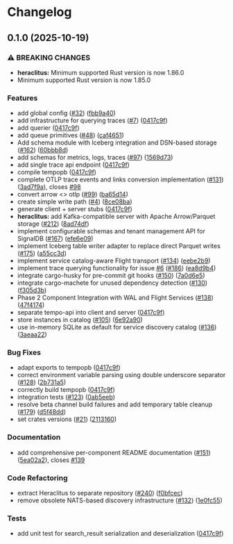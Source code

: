 # Changelog

## 0.1.0 (2025-10-19)


### ⚠ BREAKING CHANGES

* **heraclitus:** Minimum supported Rust version is now 1.86.0
* Minimum supported Rust version is now 1.85.0

### Features

* add global config ([#32](https://github.com/cedricziel/signaldb/issues/32)) ([fbb9a40](https://github.com/cedricziel/signaldb/commit/fbb9a407d45ae8f606334fc4154caee7ae4a12d9))
* add infrastructure for querying traces ([#7](https://github.com/cedricziel/signaldb/issues/7)) ([0417c9f](https://github.com/cedricziel/signaldb/commit/0417c9ffea7187fb40160217ae8b8ab78c43d12c))
* add querier ([0417c9f](https://github.com/cedricziel/signaldb/commit/0417c9ffea7187fb40160217ae8b8ab78c43d12c))
* add queue primitives ([#48](https://github.com/cedricziel/signaldb/issues/48)) ([caf4651](https://github.com/cedricziel/signaldb/commit/caf46518c2e7ee574d63617a9210774ed2531739))
* Add schema module with Iceberg integration and DSN-based storage ([#162](https://github.com/cedricziel/signaldb/issues/162)) ([60bbb8d](https://github.com/cedricziel/signaldb/commit/60bbb8d09a5ff63e2114c6383e7650c9dfef0d24))
* add schemas for metrics, logs, traces ([#97](https://github.com/cedricziel/signaldb/issues/97)) ([1569d73](https://github.com/cedricziel/signaldb/commit/1569d73ec09cf68ca8745a5ba107b15d763c970b))
* add single trace api endpoint ([0417c9f](https://github.com/cedricziel/signaldb/commit/0417c9ffea7187fb40160217ae8b8ab78c43d12c))
* compile tempopb ([0417c9f](https://github.com/cedricziel/signaldb/commit/0417c9ffea7187fb40160217ae8b8ab78c43d12c))
* complete OTLP trace events and links conversion implementation ([#131](https://github.com/cedricziel/signaldb/issues/131)) ([3ad7f9a](https://github.com/cedricziel/signaldb/commit/3ad7f9ab0b3288c4ce1bac288d6a4b1377e8a794)), closes [#98](https://github.com/cedricziel/signaldb/issues/98)
* convert arrow &lt;&gt; otlp ([#99](https://github.com/cedricziel/signaldb/issues/99)) ([ba65d14](https://github.com/cedricziel/signaldb/commit/ba65d144173d2dbeee22011ded650e834df4f5c9))
* create simple write path ([#4](https://github.com/cedricziel/signaldb/issues/4)) ([8ce08ba](https://github.com/cedricziel/signaldb/commit/8ce08ba53b8499c90bba270b2f9cd8e6c5e18c3f))
* generate client + server stubs ([0417c9f](https://github.com/cedricziel/signaldb/commit/0417c9ffea7187fb40160217ae8b8ab78c43d12c))
* **heraclitus:** add Kafka-compatible server with Apache Arrow/Parquet storage ([#212](https://github.com/cedricziel/signaldb/issues/212)) ([8ad74df](https://github.com/cedricziel/signaldb/commit/8ad74df27ab246816a7871ad55d87d32dfac954b))
* implement configurable schemas and tenant management API for SignalDB ([#167](https://github.com/cedricziel/signaldb/issues/167)) ([efe6e09](https://github.com/cedricziel/signaldb/commit/efe6e0952b392ae795232bd05829fe13aaaa10cc))
* implement Iceberg table writer adapter to replace direct Parquet writes ([#175](https://github.com/cedricziel/signaldb/issues/175)) ([a55cc3d](https://github.com/cedricziel/signaldb/commit/a55cc3dbd06d955ee82d64e002abab588102df04))
* implement service catalog-aware Flight transport ([#134](https://github.com/cedricziel/signaldb/issues/134)) ([eebe2b9](https://github.com/cedricziel/signaldb/commit/eebe2b9caa0bb833a7003f581eb9d047c0ab3533))
* implement trace querying functionality for issue [#6](https://github.com/cedricziel/signaldb/issues/6) ([#186](https://github.com/cedricziel/signaldb/issues/186)) ([ea8d9b4](https://github.com/cedricziel/signaldb/commit/ea8d9b47446cdbb89bb05b0a5c048c023d4dde49))
* integrate cargo-husky for pre-commit git hooks ([#150](https://github.com/cedricziel/signaldb/issues/150)) ([7a0d6e5](https://github.com/cedricziel/signaldb/commit/7a0d6e572f231d69a0464ca04a78cbc51c7b93ad))
* integrate cargo-machete for unused dependency detection ([#130](https://github.com/cedricziel/signaldb/issues/130)) ([f305d3b](https://github.com/cedricziel/signaldb/commit/f305d3b9a6923ca2f7eca95ee83ed9002ee7cee1))
* Phase 2 Component Integration with WAL and Flight Services ([#138](https://github.com/cedricziel/signaldb/issues/138)) ([47f4174](https://github.com/cedricziel/signaldb/commit/47f417488c7b0225d031219df94a1d7eb55ff166))
* separate tempo-api into client and server ([0417c9f](https://github.com/cedricziel/signaldb/commit/0417c9ffea7187fb40160217ae8b8ab78c43d12c))
* store instances in catalog ([#105](https://github.com/cedricziel/signaldb/issues/105)) ([6e92a90](https://github.com/cedricziel/signaldb/commit/6e92a9031a20c04658a1060fa2b7733d5e244f0e))
* use in-memory SQLite as default for service discovery catalog ([#136](https://github.com/cedricziel/signaldb/issues/136)) ([3aeaa22](https://github.com/cedricziel/signaldb/commit/3aeaa22ec89b21528ad311b73648a4cd840c1ced))


### Bug Fixes

* adapt exports to tempopb ([0417c9f](https://github.com/cedricziel/signaldb/commit/0417c9ffea7187fb40160217ae8b8ab78c43d12c))
* correct environment variable parsing using double underscore separator ([#128](https://github.com/cedricziel/signaldb/issues/128)) ([2b731a5](https://github.com/cedricziel/signaldb/commit/2b731a5bb3007d0b84fb172a2d939bbbd4fd0cb7))
* correctly build tempopb ([0417c9f](https://github.com/cedricziel/signaldb/commit/0417c9ffea7187fb40160217ae8b8ab78c43d12c))
* integration tests ([#123](https://github.com/cedricziel/signaldb/issues/123)) ([0ab5eeb](https://github.com/cedricziel/signaldb/commit/0ab5eeb9a0637483efaae88175ab9648c9dd2fb9))
* resolve beta channel build failures and add temporary table cleanup ([#179](https://github.com/cedricziel/signaldb/issues/179)) ([d5f48dd](https://github.com/cedricziel/signaldb/commit/d5f48dd69cf1026295a825aea00f847c284ebe18))
* set crates versions ([#21](https://github.com/cedricziel/signaldb/issues/21)) ([2113160](https://github.com/cedricziel/signaldb/commit/21131604ba4d7277f2b9e7f26b103ac03ef1bcaf))


### Documentation

* add comprehensive per-component README documentation ([#151](https://github.com/cedricziel/signaldb/issues/151)) ([5ea02a2](https://github.com/cedricziel/signaldb/commit/5ea02a2dd660bc03639a3a82c0146f18c147ecfb)), closes [#139](https://github.com/cedricziel/signaldb/issues/139)


### Code Refactoring

* extract Heraclitus to separate repository ([#240](https://github.com/cedricziel/signaldb/issues/240)) ([f0bfcec](https://github.com/cedricziel/signaldb/commit/f0bfcec7e26fbda82270b6ead696ec84ebde41e1))
* remove obsolete NATS-based discovery infrastructure ([#132](https://github.com/cedricziel/signaldb/issues/132)) ([1e0fc55](https://github.com/cedricziel/signaldb/commit/1e0fc55b8b7657fd14163dc45caa508ecb0af355))


### Tests

* add unit test for search_result serialization and deserialization ([0417c9f](https://github.com/cedricziel/signaldb/commit/0417c9ffea7187fb40160217ae8b8ab78c43d12c))
